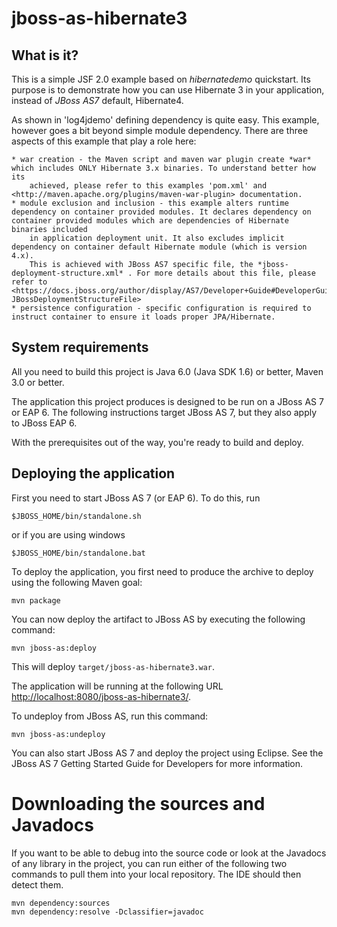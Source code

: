 jboss-as-hibernate3
========================

What is it?
-----------

This is a simple JSF 2.0 example based on *hibernatedemo* quickstart.  Its purpose is to demonstrate how you can use Hibernate 3 in your application,
instead of *JBoss AS7* default, Hibernate4.

As shown in 'log4jdemo' defining dependency is quite easy. This example, however goes a bit beyond simple module dependency.
 There are three aspects of this example that play a role here:
 
 	* war creation - the Maven script and maven war plugin create *war* which includes ONLY Hibernate 3.x binaries. To understand better how its 
 		achieved, please refer to this examples 'pom.xml' and <http://maven.apache.org/plugins/maven-war-plugin> documentation.
 	* module exclusion and inclusion - this example alters runtime dependency on container provided modules. It declares dependency on container provided modules which are dependencies of Hibernate binaries included 
 		in application deployment unit. It also excludes implicit dependency on container default Hibernate module (which is version 4.x).
 		This is achieved with JBoss AS7 specific file, the *jboss-deployment-structure.xml* . For more details about this file, please refer to <https://docs.jboss.org/author/display/AS7/Developer+Guide#DeveloperGuide-JBossDeploymentStructureFile>
 	* persistence configuration - specific configuration is required to instruct container to ensure it loads proper JPA/Hibernate.

  
System requirements
-------------------

All you need to build this project is Java 6.0 (Java SDK 1.6) or better, Maven
3.0 or better.

The application this project produces is designed to be run on a JBoss AS 7 or EAP 6.
The following instructions target JBoss AS 7, but they also apply to JBoss EAP 6.

With the prerequisites out of the way, you're ready to build and deploy.

Deploying the application
-------------------------

First you need to start JBoss AS 7 (or EAP 6). To do this, run

    $JBOSS_HOME/bin/standalone.sh

or if you are using windows

    $JBOSS_HOME/bin/standalone.bat

To deploy the application, you first need to produce the archive to deploy using
the following Maven goal:

    mvn package

You can now deploy the artifact to JBoss AS by executing the following command:

    mvn jboss-as:deploy

This will deploy `target/jboss-as-hibernate3.war`.

The application will be running at the following URL <http://localhost:8080/jboss-as-hibernate3/>.

To undeploy from JBoss AS, run this command:

    mvn jboss-as:undeploy

You can also start JBoss AS 7 and deploy the project using Eclipse. See the JBoss AS 7
Getting Started Guide for Developers for more information.

Downloading the sources and Javadocs
====================================

If you want to be able to debug into the source code or look at the Javadocs
of any library in the project, you can run either of the following two
commands to pull them into your local repository. The IDE should then detect
them.

    mvn dependency:sources
    mvn dependency:resolve -Dclassifier=javadoc